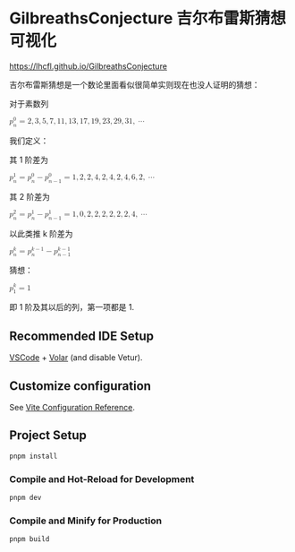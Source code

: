 # GilbreathsConjecture 吉尔布雷斯猜想可视化

https://lhcfl.github.io/GilbreathsConjecture

吉尔布雷斯猜想是一个数论里面看似很简单实则现在也没人证明的猜想：

对于素数列

<math xmlns=&quot;http://www.w3.org/1998/Math/MathML&quot;><msubsup><mi>p</mi><mi>n</mi><mn>0</mn></msubsup><mo>=</mo><mn>2</mn><mo>,</mo><mn>3</mn><mo>,</mo><mn>5</mn><mo>,</mo><mn>7</mn><mo>,</mo><mn>11</mn><mo>,</mo><mn>13</mn><mo>,</mo><mn>17</mn><mo>,</mo><mn>19</mn><mo>,</mo><mn>23</mn><mo>,</mo><mn>29</mn><mo>,</mo><mn>31</mn><mo>,</mo><mo>&#x22EF;</mo></math>

我们定义：

其 1 阶差为 

<math xmlns=&quot;http://www.w3.org/1998/Math/MathML&quot;><msubsup><mi>p</mi><mi>n</mi><mn>1</mn></msubsup><mo>=</mo><msubsup><mi>p</mi><mrow class=&quot;MJX-TeXAtom-ORD&quot;><mi>n</mi></mrow><mn>0</mn></msubsup><mo>&#x2212;</mo><msubsup><mi>p</mi><mrow class=&quot;MJX-TeXAtom-ORD&quot;><mi>n</mi><mo>&#x2212;</mo><mn>1</mn></mrow><mn>0</mn></msubsup><mo>=</mo><mn>1</mn><mo>,</mo><mn>2</mn><mo>,</mo><mn>2</mn><mo>,</mo><mn>4</mn><mo>,</mo><mn>2</mn><mo>,</mo><mn>4</mn><mo>,</mo><mn>2</mn><mo>,</mo><mn>4</mn><mo>,</mo><mn>6</mn><mo>,</mo><mn>2</mn><mo>,</mo><mo>&#x22EF;</mo></math>

其 2 阶差为 

<math xmlns=&quot;http://www.w3.org/1998/Math/MathML&quot;><msubsup><mi>p</mi><mi>n</mi><mn>2</mn></msubsup><mo>=</mo><msubsup><mi>p</mi><mrow class=&quot;MJX-TeXAtom-ORD&quot;><mi>n</mi></mrow><mn>1</mn></msubsup><mo>&#x2212;</mo><msubsup><mi>p</mi><mrow class=&quot;MJX-TeXAtom-ORD&quot;><mi>n</mi><mo>&#x2212;</mo><mn>1</mn></mrow><mn>1</mn></msubsup><mo>=</mo><mn>1</mn><mo>,</mo><mn>0</mn><mo>,</mo><mn>2</mn><mo>,</mo><mn>2</mn><mo>,</mo><mn>2</mn><mo>,</mo><mn>2</mn><mo>,</mo><mn>2</mn><mo>,</mo><mn>2</mn><mo>,</mo><mn>4</mn><mo>,</mo><mo>&#x22EF;</mo></math>

以此类推 k 阶差为 

<math xmlns=&quot;http://www.w3.org/1998/Math/MathML&quot;><msubsup><mi>p</mi><mi>n</mi><mi>k</mi></msubsup><mo>=</mo><msubsup><mi>p</mi><mrow class=&quot;MJX-TeXAtom-ORD&quot;><mi>n</mi></mrow><mrow class=&quot;MJX-TeXAtom-ORD&quot;><mi>k</mi><mo>&#x2212;</mo><mn>1</mn></mrow></msubsup><mo>&#x2212;</mo><msubsup><mi>p</mi><mrow class=&quot;MJX-TeXAtom-ORD&quot;><mi>n</mi><mo>&#x2212;</mo><mn>1</mn></mrow><mrow class=&quot;MJX-TeXAtom-ORD&quot;><mi>k</mi><mo>&#x2212;</mo><mn>1</mn></mrow></msubsup></math>

猜想： 

<math xmlns=&quot;http://www.w3.org/1998/Math/MathML&quot;><msubsup><mi>p</mi><mn>1</mn><mi>k</mi></msubsup><mo>=</mo><mn>1</mn></math>

即 1 阶及其以后的列，第一项都是 1.

## Recommended IDE Setup

[VSCode](https://code.visualstudio.com/) + [Volar](https://marketplace.visualstudio.com/items?itemName=Vue.volar) (and disable Vetur).

## Customize configuration

See [Vite Configuration Reference](https://vite.dev/config/).

## Project Setup

```sh
pnpm install
```

### Compile and Hot-Reload for Development

```sh
pnpm dev
```

### Compile and Minify for Production

```sh
pnpm build
```
